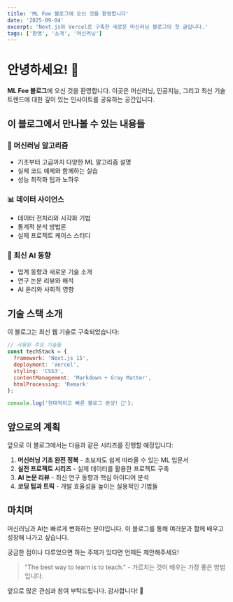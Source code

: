 ```yaml
---
title: 'ML Fee 블로그에 오신 것을 환영합니다'
date: '2025-09-04'
excerpt: 'Next.js와 Vercel로 구축한 새로운 머신러닝 블로그의 첫 글입니다.'
tags: ['환영', '소개', '머신러닝']
---
```


# 안녕하세요! 👋

**ML Fee 블로그**에 오신 것을 환영합니다. 이곳은 머신러닝, 인공지능, 그리고 최신 기술 트렌드에 대한 깊이 있는 인사이트를 공유하는 공간입니다.

## 이 블로그에서 만나볼 수 있는 내용들

### 🤖 머신러닝 알고리즘
- 기초부터 고급까지 다양한 ML 알고리즘 설명
- 실제 코드 예제와 함께하는 실습
- 성능 최적화 팁과 노하우

### 📊 데이터 사이언스
- 데이터 전처리와 시각화 기법
- 통계적 분석 방법론
- 실제 프로젝트 케이스 스터디

### 🚀 최신 AI 동향
- 업계 동향과 새로운 기술 소개
- 연구 논문 리뷰와 해석
- AI 윤리와 사회적 영향

## 기술 스택 소개

이 블로그는 최신 웹 기술로 구축되었습니다:

```javascript
// 사용된 주요 기술들
const techStack = {
  framework: 'Next.js 15',
  deployment: 'Vercel',
  styling: 'CSS3',
  contentManagement: 'Markdown + Gray Matter',
  htmlProcessing: 'Remark'
};

console.log('현대적이고 빠른 블로그 완성! 🎉');
```

## 앞으로의 계획

앞으로 이 블로그에서는 다음과 같은 시리즈를 진행할 예정입니다:

1. **머신러닝 기초 완전 정복** - 초보자도 쉽게 따라올 수 있는 ML 입문서
2. **실전 프로젝트 시리즈** - 실제 데이터를 활용한 프로젝트 구축
3. **AI 논문 리뷰** - 최신 연구 동향과 핵심 아이디어 분석
4. **코딩 팁과 트릭** - 개발 효율성을 높이는 실용적인 기법들

## 마치며

머신러닝과 AI는 빠르게 변화하는 분야입니다. 이 블로그를 통해 여러분과 함께 배우고 성장해 나가고 싶습니다. 

궁금한 점이나 다루었으면 하는 주제가 있다면 언제든 제안해주세요!

> "The best way to learn is to teach." - 가르치는 것이 배우는 가장 좋은 방법입니다.

앞으로 많은 관심과 참여 부탁드립니다. 감사합니다! 🙏
